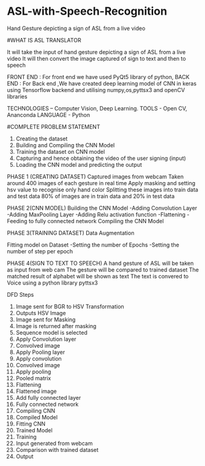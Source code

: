 # ASL-with-Speech-Recognition
Hand Gesture depicting a sign of ASL from a live video

#WHAT IS ASL TRANSLATOR

It will take the input of hand gesture depicting a sign of ASL from a live video
It will then convert the image captured of sign to text and then to speech

FRONT END : For front end we have used PyQt5 library of python,
BACK END : For Back end ,We have created deep learning model of CNN in keras using Tensorflow backend and utilising numpy,os,pyttsx3 and openCV libraries


TECHNOLOGIES  – Computer Vision, Deep Learning.
TOOLS - Open CV, Ananconda
LANGUAGE - Python

#COMPLETE PROBLEM STATEMENT
1. Creating the dataset
2. Building and Compiling the CNN Model
3. Training the dataset on CNN model
4. Capturing and hence obtaining the video of the user signing (input) 
5. Loading the CNN model and predicting the output

PHASE 1 (CREATING DATASET)
Captured images from webcam
Taken around 400 images of each gesture in real time
Apply masking and setting hsv value to recognise only hand color
Splitting these images into train data and test data
80% of images are in train data and 20% in test data

PHASE 2(CNN MODEL)
Building the CNN Model
    -Adding Convolution Layer
    -Adding MaxPooling Layer
    -Adding Relu activation function
    -Flattening
    -Feeding to fully connected network
Compiling the CNN Model

PHASE 3(TRAINING DATASET)
Data Augmentation

Fitting model on Dataset
	-Setting the number of Epochs
	-Setting the number of step per epoch

PHASE 4(SIGN TO TEXT TO SPEECH)
A hand gesture of ASL will be taken as input from web cam
The gesture will be compared to trained dataset
The matched result of alphabet will be shown as text
The text is convered to Voice using a python library pyttsx3

DFD Steps
1.	Image sent for BGR to HSV Transformation	
2.	Outputs HSV Image			
3.	Image sent for Masking		
4.	Image is returned after masking		
5.	Sequence model is selected		
6.	Apply Convolution layer		
7.	Convolved image			
8.	Apply Pooling layer			
9.	Apply convolution			
10.	Convolved image			
11.	Apply pooling			
12.	Pooled matrix			
13.	Flattening
14.	Flattened image
15.	Add fully connected layer
16.	Fully connected network
17.	Compiling CNN
18.	Compiled Model
19.	Fitting CNN
20.	Trained Model
21.	Training
22.	Input generated from webcam
23.	Comparison with trained dataset
24.	Output
